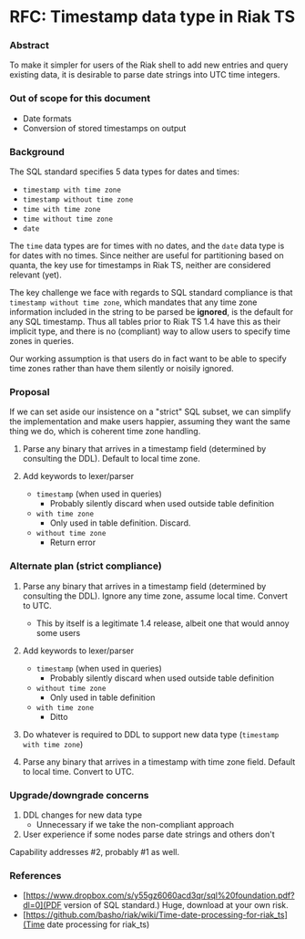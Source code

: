 # RFC: Timestamp data type in Riak TS

### Abstract

To make it simpler for users of the Riak shell to add new entries and
query existing data, it is desirable to parse date strings into UTC
time integers.

### Out of scope for this document

* Date formats
* Conversion of stored timestamps on output

### Background

The SQL standard specifies 5 data types for dates and times:

* `timestamp with time zone`
* `timestamp without time zone`
* `time with time zone`
* `time without time zone`
* `date`

The `time` data types are for times with no dates, and the `date` data
type is for dates with no times. Since neither are useful for
partitioning based on quanta, the key use for timestamps in Riak TS,
neither are considered relevant (yet).

The key challenge we face with regards to SQL standard compliance is
that `timestamp without time zone`, which mandates that any time zone
information included in the string to be parsed be **ignored**, is the
default for any SQL timestamp. Thus all tables prior to Riak TS 1.4
have this as their implicit type, and there is no (compliant) way to
allow users to specify time zones in queries.

Our working assumption is that users do in fact want to be able to
specify time zones rather than have them silently or noisily ignored.

### Proposal

If we can set aside our insistence on a "strict" SQL subset, we can
simplify the implementation and make users happier, assuming they want
the same thing we do, which is coherent time zone handling.

1. Parse any binary that arrives in a timestamp field (determined by
   consulting the DDL). Default to local time zone.

2. Add keywords to lexer/parser
    * `timestamp` (when used in queries)
        * Probably silently discard when used outside table definition
    * `with time zone`
        * Only used in table definition. Discard.
    * `without time zone`
        * Return error

### Alternate plan (strict compliance)

1. Parse any binary that arrives in a timestamp field (determined by
   consulting the DDL). Ignore any time zone, assume local
   time. Convert to UTC.
    * This by itself is a legitimate 1.4 release, albeit one that
      would annoy some users

2. Add keywords to lexer/parser
    * `timestamp` (when used in queries)
        * Probably silently discard when used outside table definition
    * `without time zone`
        * Only used in table definition
    * `with time zone`
        * Ditto

3. Do whatever is required to DDL to support new data type (`timestamp
   with time zone`)

4. Parse any binary that arrives in a timestamp with time zone
   field. Default to local time. Convert to UTC.

### Upgrade/downgrade concerns

1. DDL changes for new data type
    * Unnecessary if we take the non-compliant approach
2. User experience if some nodes parse date strings and others don't

Capability addresses #2, probably #1 as well.


### References

- [https://www.dropbox.com/s/y55gz6060acd3qr/sql%20foundation.pdf?dl=0](PDF version of SQL standard.) Huge, download at your own risk.
- [https://github.com/basho/riak/wiki/Time-date-processing-for-riak_ts](Time date processing for riak_ts)
